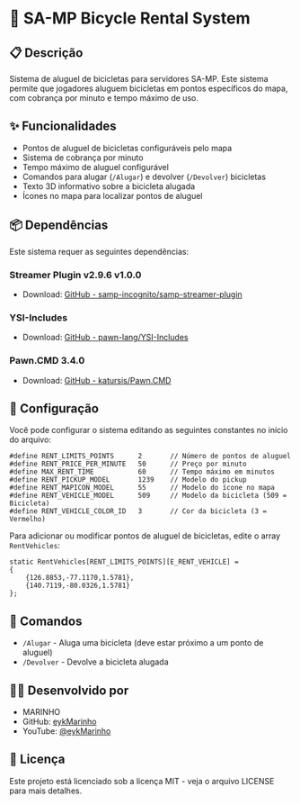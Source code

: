 # 🫧 SA-MP Bicycle Rental System

## 📋 Descrição

Sistema de aluguel de bicicletas para servidores SA-MP. Este sistema permite que jogadores aluguem bicicletas em pontos específicos do mapa, com cobrança por minuto e tempo máximo de uso.

## ✨ Funcionalidades

- Pontos de aluguel de bicicletas configuráveis pelo mapa
- Sistema de cobrança por minuto
- Tempo máximo de aluguel configurável
- Comandos para alugar (`/Alugar`) e devolver (`/Devolver`) bicicletas
- Texto 3D informativo sobre a bicicleta alugada
- Ícones no mapa para localizar pontos de aluguel

## 📦 Dependências

Este sistema requer as seguintes dependências:

### Streamer Plugin v2.9.6 v1.0.0
- Download: [GitHub - samp-incognito/samp-streamer-plugin](https://github.com/samp-incognito/samp-streamer-plugin/releases)

### YSI-Includes
- Download: [GitHub - pawn-lang/YSI-Includes](https://github.com/pawn-lang/YSI-Includes)

### Pawn.CMD 3.4.0
- Download: [GitHub - katursis/Pawn.CMD](https://github.com/katursis/Pawn.CMD/releases)

## 🔧 Configuração

Você pode configurar o sistema editando as seguintes constantes no início do arquivo:

```pawn
#define RENT_LIMITS_POINTS      2       // Número de pontos de aluguel
#define RENT_PRICE_PER_MINUTE   50      // Preço por minuto
#define MAX_RENT_TIME           60      // Tempo máximo em minutos
#define RENT_PICKUP_MODEL       1239    // Modelo do pickup
#define RENT_MAPICON_MODEL      55      // Modelo do ícone no mapa
#define RENT_VEHICLE_MODEL      509     // Modelo da bicicleta (509 = Bicicleta)
#define RENT_VEHICLE_COLOR_ID   3       // Cor da bicicleta (3 = Vermelho)
```

Para adicionar ou modificar pontos de aluguel de bicicletas, edite o array `RentVehicles`:

```pawn
static RentVehicles[RENT_LIMITS_POINTS][E_RENT_VEHICLE] = 
{
    {126.8853,-77.1170,1.5781},
    {140.7119,-80.0326,1.5781}
};
```

## 📝 Comandos

- `/Alugar` - Aluga uma bicicleta (deve estar próximo a um ponto de aluguel)
- `/Devolver` - Devolve a bicicleta alugada

## 👨‍💻 Desenvolvido por

- MARINHO
- GitHub: [eykMarinho](https://github.com/eykMarinho)
- YouTube: [@eykMarinho](https://www.youtube.com/@eykMarinho)


## 📄 Licença

Este projeto está licenciado sob a licença MIT - veja o arquivo LICENSE para mais detalhes.
